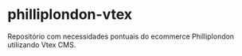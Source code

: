 # philliplondon-vtex
Repositório com necessidades pontuais do ecommerce Philliplondon utilizando Vtex CMS.
